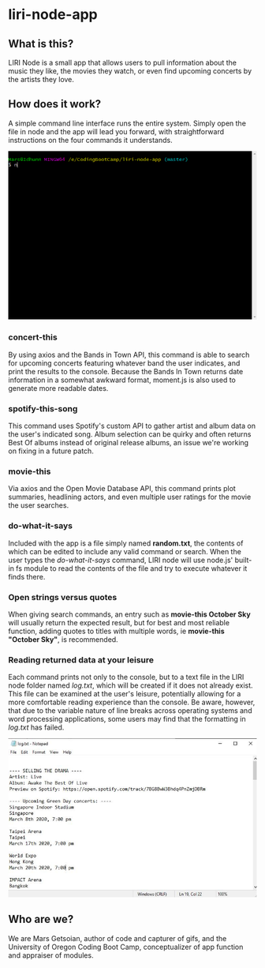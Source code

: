 # liri-node-app

## What is this?
LIRI Node is a small app that allows users to pull information about the music they like, the movies they watch, or even find upcoming concerts by the artists they love.

## How does it work?
A simple command line interface runs the entire system. Simply open the file in node and the app will lead you forward, with straightforward instructions on the four commands it understands.

![Running the app](/assets/demo-screencap.gif)

### concert-this
By using axios and the Bands in Town API, this command is able to search for upcoming concerts featuring whatever band the user indicates, and print the results to the console. Because the Bands In Town returns date information in a somewhat awkward format, moment.js is also used to generate more readable dates.

### spotify-this-song
This command uses Spotify's custom API to gather artist and album data on the user's indicated song. Album selection can be quirky and often returns Best Of albums instead of original release albums, an issue we're working on fixing in a future patch.

### movie-this
Via axios and the Open Movie Database API, this command prints plot summaries, headlining actors, and even multiple user ratings for the movie the user searches.

### do-what-it-says
Included with the app is a file simply named **random.txt**, the contents of which can be edited to include any valid command or search. When the user types the *do-what-it-says* command, LIRI node will use node.js' built-in fs module to read the contents of the file and try to execute whatever it finds there.

### Open strings versus quotes
When giving search commands, an entry such as **movie-this October Sky** will usually return the expected result, but for best and most reliable function, adding quotes to titles with multiple words, ie **movie-this "October Sky"**, is recommended.

### Reading returned data at your leisure
Each command prints not only to the console, but to a text file in the LIRI node folder named *log.txt*, which will be created if it does not already exist. This file can be examined at the user's leisure, potentially allowing for a more comfortable reading experience than the console. Be aware, however, that due to the variable nature of line breaks across operating systems and word processing applications, some users may find that the formatting in *log.txt* has failed.

![The log file](/assets/log-screencap.jpg)

## Who are we?
We are Mars Getsoian, author of code and capturer of gifs, and the University of Oregon Coding Boot Camp, conceptualizer of app function and appraiser of modules.
